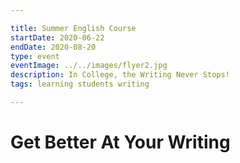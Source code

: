 ```yaml
---

title: Summer English Course
startDate: 2020-06-22
endDate: 2020-08-20
type: event
eventImage: ../../images/flyer2.jpg
description: In College, the Writing Never Stops!
tags: learning students writing

---
```


# Get Better At Your Writing
